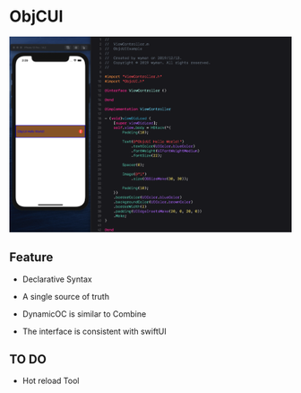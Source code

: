 # ObjCUI

![](objcUI.png)

## Feature

* Declarative Syntax

* A single source of truth

* DynamicOC is similar to Combine

* The interface is consistent with swiftUI

## TO DO

* Hot reload Tool
